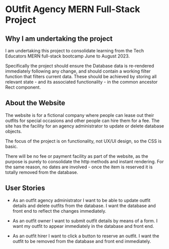 # OUtfit Agency MERN Full-Stack Project

## Why I am undertaking the project

I am undertaking this project to consolidate learning from the Tech Educators MERN full-stack bootcamp June to August 2023.

Specifically the project should ensure the Database data is re-rendered immediately following any change, and should contain a working filter function that filters current data. These should be achieved by storing all relevant state - and its associated functionality - in the common ancestor Rect component.

## About the Website

The website is for a fictional company where people can lease out their outfits for special occasions and other people can hire them for a fee. The site has the facility for an agency administrator to update or delete database objects.

The focus of the project is on functionality, not UX/UI design, so the CSS is basic.

There will be no fee or payment facility as part of the website, as the purpose is purely to consolidate the http methods and instant rendering. For the same reason, no dates are involved - once the item is reserved it is totally removed from the database.

## User Stories

- As an outfit agency administrator I want to be able to update outfit details and delete outfits from the database. I want the database and front end to reflect the changes immediately.

- As an outfit owner I want to submit outfit details by means of a form. I want my outfit to appear immediately in the database and front end.

- As an outfit hirer I want to click a button to reserve an outfit. I want the outfit to be removed from the database and front end immediately.
